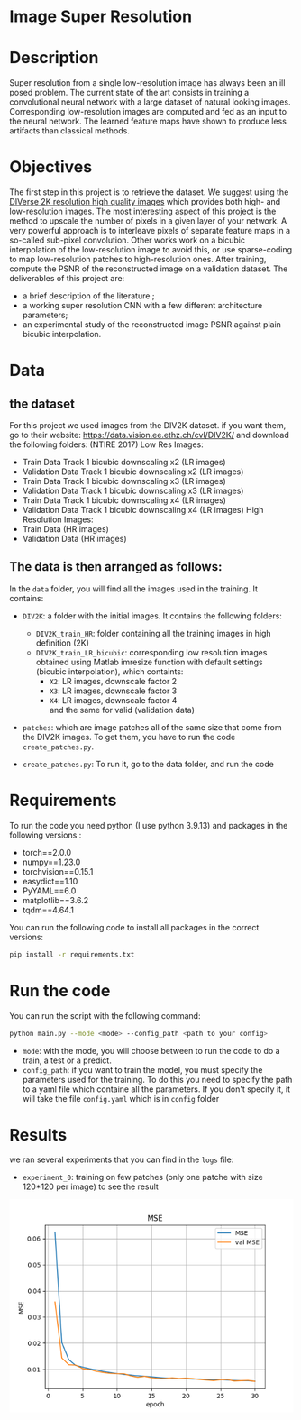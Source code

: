 # Image Super Resolution

# Description
Super resolution from a single low-resolution image has always been an ill posed problem. The current state of the art consists in training a convolutional neural network with a large dataset of natural looking images. Corresponding low-resolution images are computed and fed as an input to the neural network. The learned feature maps have shown to produce less artifacts than classical methods.

# Objectives
The first step in this project is to retrieve the dataset. We suggest using the [DIVerse 2K resolution high quality images](https://data.vision.ee.ethz.ch/cvl/DIV2K/) which provides both high- and low-resolution images. The most interesting aspect of this project is the method to upscale the number of pixels in a given layer of your network. A very powerful approach is to interleave pixels of separate feature maps in a so-called sub-pixel convolution. Other works work on a bicubic interpolation of the low-resolution image to avoid this, or use sparse-coding to map low-resolution patches to high-resolution ones. After training, compute the PSNR of the reconstructed image on a validation dataset. The deliverables of this project are: 
- a brief description of the literature ; 
- a working super resolution CNN with a few different architecture parameters; 
- an experimental study of the reconstructed image PSNR against plain bicubic interpolation.

# Data

## the dataset

For this project we used images from the DIV2K dataset. if you want them, go to their website: https://data.vision.ee.ethz.ch/cvl/DIV2K/ and download the following folders:
(NTIRE 2017) Low Res Images:
- Train Data Track 1 bicubic downscaling x2 (LR images)
- Validation Data Track 1 bicubic downscaling x2 (LR images)
- Train Data Track 1 bicubic downscaling x3 (LR images)
- Validation Data Track 1 bicubic downscaling x3 (LR images)
- Train Data Track 1 bicubic downscaling x4 (LR images)
- Validation Data Track 1 bicubic downscaling x4 (LR images)
High Resolution Images:
- Train Data (HR images)
- Validation Data (HR images)


## The data is then arranged as follows:

In the `data` folder, you will find all the images used in the training. It contains:
- `DIV2K`: a folder with the initial images. It contains the following folders:
  - `DIV2K_train_HR`: folder containing all the training images in high definition (2K)
  - `DIV2K_train_LR_bicubic`: corresponding low resolution images obtained using Matlab imresize function with default settings (bicubic interpolation), which containts:
    - `X2`: LR images, downscale factor 2
    - `X3`: LR images, downscale factor 3
    - `X4`: LR images, downscale factor 4\
  and the same for valid (validation data)

- `patches`: which are image patches all of the same size that come from the DIV2K images. To get them, you have to run the code `create_patches.py`.
- `create_patches.py`: To run it, go to the data folder, and run the code



# Requirements

To run the code you need python (I use python 3.9.13) and packages in the following versions :

- torch==2.0.0
- numpy==1.23.0
- torchvision==0.15.1
- easydict==1.10
- PyYAML==6.0
- matplotlib==3.6.2
- tqdm==4.64.1

You can run the following code to install all packages in the correct versions:
```bash
pip install -r requirements.txt
```

# Run the code

You can run the script with the following command:
```bash
python main.py --mode <mode> --config_path <path to your config>
```

- `mode`: with the mode, you will choose between to run the code to do a train, a test or a predict.
-  `config_path`: if you want to train the model, you must specify the parameters used for the training. To do this you need to specify the path to a yaml file which containe all the parameters. If you don't specify it, it will take the file `config.yaml` which is in `config` folder

# Results

we ran several experiments that you can find in the  `logs` file:

- `experiment_0`: training on few patches (only one patche with size 120*120 per image) to see the result

<p align="center"><img src=logs/experiment_0/MSE.png><p>